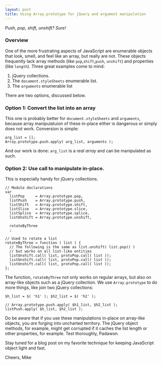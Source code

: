```yaml
---
layout: post
title: Using Array.prototype for jQuery and argument manipulation
---
```

*Push, pop, shift, unshift?  Sure!*

### Overview

One of the more frustrating aspects of JavaScript are enumerable
objects that look, smell, and feel like an array, but really are not.
These objects frequently lack array methods (like `pop`,`shift`,`push`,
`unshift`) and properties (like `length`).  Three great examples come
to mind:

1. jQuery collections.
2. The `document.styleSheets` enumerable list.
3. The `arguments` enumerable list

There are two options, discussed below.

### Option 1: Convert the list into an array

This one is probably better for `document.styleSheets` and `arguments`, 
because array manipulatuion of these in-place either is dangerous or
simply does not work.  Conversion is simple:

    arg_list = [];
    Array.prototype.push.apply( arg_list, arguments );

And our work is done: `arg_list` is a *real array* and can be manipulated 
as such.

### Option 2: Use call to manipulate in-place.

This is especially handy for jQuery collections.

    // Module declarations
    var
      listPop     = Array.prototype.pop,
      listPush    = Array.prototype.push,
      listShift   = Array.prototype.shift,
      listSlice   = Array.prototype.slice,
      listSplice  = Array.prototype.splice,
      listUnshift = Array.prototype.unshift,

      rotateByThree
      ;

    // Used to rotate a list
    rotateByThree = function ( list ) {
      // The following is the same as list.unshift( list.pop() )
      // but works on all list-like entities
      listUnshift.call( list, protoPop.call( list ));
      listUnshift.call( list, protoPop.call( list ));
      listUnshift.call( list, protoPop.call( list ));
    };

The function, `rotateByThree` not only works on regular arrays, but also
on array-like objects such as a jQuery collection.  We use 
`Array.prototype` to do more things, like join two jQuery collections:

    $h_list = $( 'h1' ); $h2_list = $( 'h2' );

    // Array.prototype.push.apply( $h1_list, $h2_list );
    listPush.apply( $h_list, $h2_list );

Do be aware that if you use these manipulations in-place on array-like 
objects, you *are* forging into uncharted territory.  The jQuery object
methods, for example, might get corrupted if it caches the list length
or other properties, for example. Test thoroughly, Padawon.

Stay tuned for a blog post on my favorite technique for keeping JavaScript
object light and fast.

Cheers, Mike
